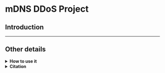 # mDNS DDoS Project

## Introduction

***
## Other details

<details>
<summary><b>How to use it</b></summary>

```
python3 src/attacker/attacker.py -t $TARGET_IP -n $NUM_THREADS  -rr $RR_TYPE -i $SPOOFED_IP 
```

Only -t (target) is mandatory

</details>

<details>
<summary><b>Citation</b></summary>

    Please remember to cite this report, whenever you have taken some parts of the whole project.

</details>